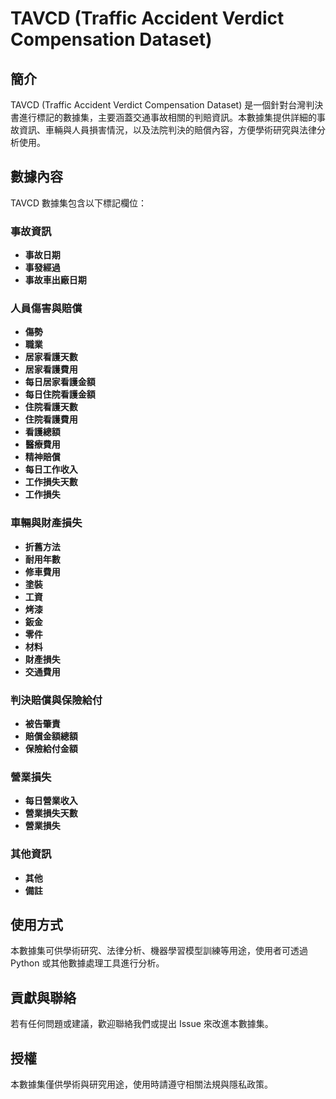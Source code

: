 # TAVCD (Traffic Accident Verdict Compensation Dataset)

## 簡介
TAVCD (Traffic Accident Verdict Compensation Dataset) 是一個針對台灣判決書進行標記的數據集，主要涵蓋交通事故相關的判賠資訊。本數據集提供詳細的事故資訊、車輛與人員損害情況，以及法院判決的賠償內容，方便學術研究與法律分析使用。

## 數據內容
TAVCD 數據集包含以下標記欄位：

### 事故資訊
- **事故日期**
- **事發經過**
- **事故車出廠日期**

### 人員傷害與賠償
- **傷勢**
- **職業**
- **居家看護天數**
- **居家看護費用**
- **每日居家看護金額**
- **每日住院看護金額**
- **住院看護天數**
- **住院看護費用**
- **看護總額**
- **醫療費用**
- **精神賠償**
- **每日工作收入**
- **工作損失天數**
- **工作損失**

### 車輛與財產損失
- **折舊方法**
- **耐用年數**
- **修車費用**
- **塗裝**
- **工資**
- **烤漆**
- **鈑金**
- **零件**
- **材料**
- **財產損失**
- **交通費用**

### 判決賠償與保險給付
- **被告肇責**
- **賠償金額總額**
- **保險給付金額**

### 營業損失
- **每日營業收入**
- **營業損失天數**
- **營業損失**

### 其他資訊
- **其他**
- **備註**

## 使用方式
本數據集可供學術研究、法律分析、機器學習模型訓練等用途，使用者可透過 Python 或其他數據處理工具進行分析。

## 貢獻與聯絡
若有任何問題或建議，歡迎聯絡我們或提出 Issue 來改進本數據集。

## 授權
本數據集僅供學術與研究用途，使用時請遵守相關法規與隱私政策。
